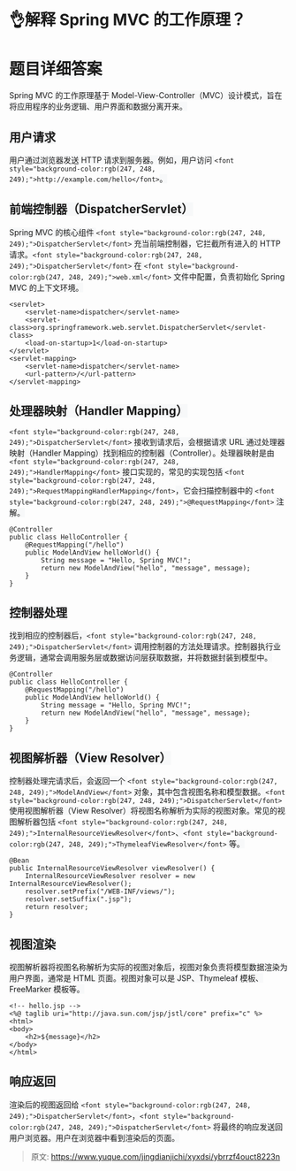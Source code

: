 # 👌解释 Spring MVC 的工作原理？

# <font style="background-color:rgb(247, 248, 249);">题目详细答案</font>
<font style="background-color:rgb(247, 248, 249);">Spring MVC 的工作原理基于 Model-View-Controller（MVC）设计模式，旨在将应用程序的业务逻辑、用户界面和数据分离开来。</font>

## <font style="background-color:rgb(247, 248, 249);">用户请求</font>
<font style="background-color:rgb(247, 248, 249);">用户通过浏览器发送 HTTP 请求到服务器。例如，用户访问</font><font style="background-color:rgb(247, 248, 249);"> </font>`<font style="background-color:rgb(247, 248, 249);">http://example.com/hello</font>`<font style="background-color:rgb(247, 248, 249);">。</font>

## <font style="background-color:rgb(247, 248, 249);">前端控制器（DispatcherServlet）</font>
<font style="background-color:rgb(247, 248, 249);">Spring MVC 的核心组件</font><font style="background-color:rgb(247, 248, 249);"> </font>`<font style="background-color:rgb(247, 248, 249);">DispatcherServlet</font>`<font style="background-color:rgb(247, 248, 249);"> </font><font style="background-color:rgb(247, 248, 249);">充当前端控制器，它拦截所有进入的 HTTP 请求。</font>`<font style="background-color:rgb(247, 248, 249);">DispatcherServlet</font>`<font style="background-color:rgb(247, 248, 249);"> </font><font style="background-color:rgb(247, 248, 249);">在</font><font style="background-color:rgb(247, 248, 249);"> </font>`<font style="background-color:rgb(247, 248, 249);">web.xml</font>`<font style="background-color:rgb(247, 248, 249);"> </font><font style="background-color:rgb(247, 248, 249);">文件中配置，负责初始化 Spring MVC 的上下文环境。</font>

```plain
<servlet>
    <servlet-name>dispatcher</servlet-name>
    <servlet-class>org.springframework.web.servlet.DispatcherServlet</servlet-class>
    <load-on-startup>1</load-on-startup>
</servlet>
<servlet-mapping>
    <servlet-name>dispatcher</servlet-name>
    <url-pattern>/</url-pattern>
</servlet-mapping>
```

## <font style="background-color:rgb(247, 248, 249);">处理器映射（Handler Mapping）</font>
`<font style="background-color:rgb(247, 248, 249);">DispatcherServlet</font>`<font style="background-color:rgb(247, 248, 249);"> </font><font style="background-color:rgb(247, 248, 249);">接收到请求后，会根据请求 URL 通过处理器映射（Handler Mapping）找到相应的控制器（Controller）。处理器映射是由</font><font style="background-color:rgb(247, 248, 249);"> </font>`<font style="background-color:rgb(247, 248, 249);">HandlerMapping</font>`<font style="background-color:rgb(247, 248, 249);"> </font><font style="background-color:rgb(247, 248, 249);">接口实现的，常见的实现包括</font><font style="background-color:rgb(247, 248, 249);"> </font>`<font style="background-color:rgb(247, 248, 249);">RequestMappingHandlerMapping</font>`<font style="background-color:rgb(247, 248, 249);">，它会扫描控制器中的</font><font style="background-color:rgb(247, 248, 249);"> </font>`<font style="background-color:rgb(247, 248, 249);">@RequestMapping</font>`<font style="background-color:rgb(247, 248, 249);"> </font><font style="background-color:rgb(247, 248, 249);">注解。</font>

```plain
@Controller
public class HelloController {
    @RequestMapping("/hello")
    public ModelAndView helloWorld() {
        String message = "Hello, Spring MVC!";
        return new ModelAndView("hello", "message", message);
    }
}
```

## <font style="background-color:rgb(247, 248, 249);">控制器处理</font>
<font style="background-color:rgb(247, 248, 249);">找到相应的控制器后，</font>`<font style="background-color:rgb(247, 248, 249);">DispatcherServlet</font>`<font style="background-color:rgb(247, 248, 249);"> </font><font style="background-color:rgb(247, 248, 249);">调用控制器的方法处理请求。控制器执行业务逻辑，通常会调用服务层或数据访问层获取数据，并将数据封装到模型中。</font>

```plain
@Controller
public class HelloController {
    @RequestMapping("/hello")
    public ModelAndView helloWorld() {
        String message = "Hello, Spring MVC!";
        return new ModelAndView("hello", "message", message);
    }
}
```

## <font style="background-color:rgb(247, 248, 249);">视图解析器（View Resolver）</font>
<font style="background-color:rgb(247, 248, 249);">控制器处理完请求后，会返回一个</font><font style="background-color:rgb(247, 248, 249);"> </font>`<font style="background-color:rgb(247, 248, 249);">ModelAndView</font>`<font style="background-color:rgb(247, 248, 249);"> </font><font style="background-color:rgb(247, 248, 249);">对象，其中包含视图名称和模型数据。</font>`<font style="background-color:rgb(247, 248, 249);">DispatcherServlet</font>`<font style="background-color:rgb(247, 248, 249);"> </font><font style="background-color:rgb(247, 248, 249);">使用视图解析器（View Resolver）将视图名称解析为实际的视图对象。常见的视图解析器包括</font><font style="background-color:rgb(247, 248, 249);"> </font>`<font style="background-color:rgb(247, 248, 249);">InternalResourceViewResolver</font>`<font style="background-color:rgb(247, 248, 249);">、</font>`<font style="background-color:rgb(247, 248, 249);">ThymeleafViewResolver</font>`<font style="background-color:rgb(247, 248, 249);"> </font><font style="background-color:rgb(247, 248, 249);">等。</font>

```plain
@Bean
public InternalResourceViewResolver viewResolver() {
    InternalResourceViewResolver resolver = new InternalResourceViewResolver();
    resolver.setPrefix("/WEB-INF/views/");
    resolver.setSuffix(".jsp");
    return resolver;
}
```

## <font style="background-color:rgb(247, 248, 249);">视图渲染</font>
<font style="background-color:rgb(247, 248, 249);">视图解析器将视图名称解析为实际的视图对象后，视图对象负责将模型数据渲染为用户界面，通常是 HTML 页面。视图对象可以是 JSP、Thymeleaf 模板、FreeMarker 模板等。</font>

```plain
<!-- hello.jsp -->
<%@ taglib uri="http://java.sun.com/jsp/jstl/core" prefix="c" %>
<html>
<body>
    <h2>${message}</h2>
</body>
</html>
```

## <font style="background-color:rgb(247, 248, 249);">响应返回</font>
<font style="background-color:rgb(247, 248, 249);">渲染后的视图返回给 </font>`<font style="background-color:rgb(247, 248, 249);">DispatcherServlet</font>`<font style="background-color:rgb(247, 248, 249);">，</font>`<font style="background-color:rgb(247, 248, 249);">DispatcherServlet</font>`<font style="background-color:rgb(247, 248, 249);"> 将最终的响应发送回用户浏览器。用户在浏览器中看到渲染后的页面。</font>



> 原文: <https://www.yuque.com/jingdianjichi/xyxdsi/ybrrzf4ouct8223n>